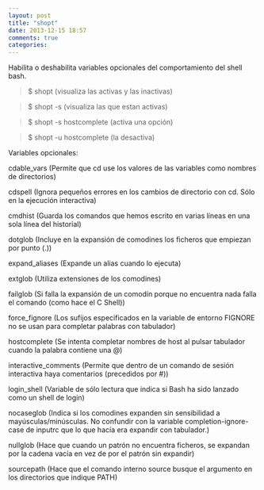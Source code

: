 ```yaml
---
layout: post
title: "shopt"
date: 2013-12-15 18:57
comments: true
categories: 
---
```

Habilita o deshabilita variables opcionales del comportamiento del shell bash. 

>$ shopt  (visualiza las activas y las inactivas) 

>$ shopt -s (visualiza las que estan activas) 

>$ shopt -s hostcomplete (activa una opción) 

>$ shopt -u hostcomplete (la desactiva)

Variables opcionales:

cdable_vars (Permite que cd use los valores de las variables como nombres de directorios) 

cdspell (Ignora pequeños errores en los cambios de directorio con cd. Sólo en la ejecución interactiva) 

cmdhist (Guarda los comandos que hemos escrito en varias líneas en una sola línea del historial) 

dotglob (Incluye en la expansión de comodines los ficheros que empiezan por punto (.))

expand_aliases (Expande un alias cuando lo ejecuta) 

extglob (Utiliza extensiones de los comodines) 

failglob (Si falla la expansión de un comodín porque no encuentra nada falla el comando (como hace el C Shell)) 

force_fignore (Los sufijos especificados en la variable de entorno FIGNORE no se usan para completar palabras con tabulador) 

hostcomplete (Se intenta completar nombres de host al pulsar tabulador cuando la palabra contiene una @) 

interactive_comments (Permite que dentro de un comando de sesión interactiva haya comentarios (precedidos por #)) 

login_shell (Variable de sólo lectura que indica si Bash ha sido lanzado como un shell de login) 

nocaseglob (Indica si los comodines expanden sin sensibilidad a mayúsculas/minúsculas. No confundir con la variable completion-ignore-case de inputrc que lo que hacía era expandir con tabulador.) 

nullglob (Hace que cuando un patrón no encuentra ficheros, se expandan por la cadena vacía en vez de por el patrón sin expandir) 

sourcepath (Hace que el comando interno source busque el argumento en los directorios que indique PATH)

